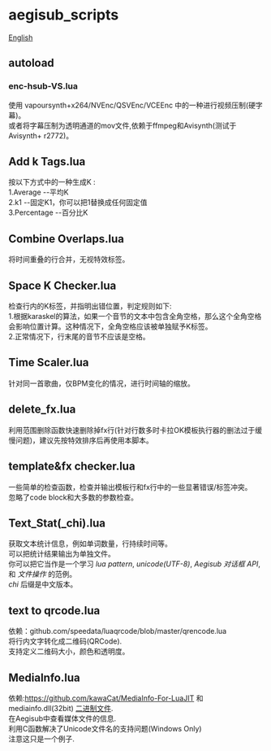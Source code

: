 # aegisub_scripts  

[English](./README.en.md) 

## autoload  
### enc-hsub-VS.lua
使用 vapoursynth+x264/NVEnc/QSVEnc/VCEEnc 中的一种进行视频压制(硬字幕)。  
或者将字幕压制为透明通道的mov文件,依赖于ffmpeg和Avisynth(测试于Avisynth+ r2772)。

## Add k Tags.lua  
按以下方式中的一种生成K :  
1.Average     --平均K  
2.k1          --固定K1，你可以把1替换成任何固定值  
3.Percentage  --百分比K  

## Combine Overlaps.lua  
将时间重叠的行合并，无视特效标签。  

## Space K Checker.lua
检查行内的K标签，并指明出错位置，判定规则如下:  
1.根据karaskel的算法，如果一个音节的文本中包含全角空格，那么这个全角空格会影响位置计算。这种情况下，全角空格应该被单独赋予K标签。  
2.正常情况下，行末尾的音节不应该是空格。  

## Time Scaler.lua  
针对同一首歌曲，仅BPM变化的情况，进行时间轴的缩放。  

## delete_fx.lua  
利用范围删除函数快速删除掉fx行(针对行数多时卡拉OK模板执行器的删法过于缓慢问题)，建议先按特效排序后再使用本脚本。   
  
## template&fx checker.lua  
一些简单的检查函数，检查并输出模板行和fx行中的一些显著错误/标签冲突。  
忽略了code block和大多数的参数检查。  

## Text_Stat(\_chi).lua    
获取文本统计信息，例如单词数量，行持续时间等。  
可以把统计结果输出为单独文件。  
你可以把它当作是一个学习 _lua pattern_, _unicode(UTF-8)_, _Aegisub 对话框 API_, 和 _文件操作_ 的范例。  
 _chi_ 后缀是中文版本。  

## text to qrcode.lua    
依赖：github.com/speedata/luaqrcode/blob/master/qrencode.lua  
将行内文字转化成二维码(QRCode).  
支持定义二维码大小，颜色和透明度。  

## MediaInfo.lua    
依赖:https://github.com/kawaCat/MediaInfo-For-LuaJIT 和 mediainfo.dll(32bit) [二进制文件](https://mediaarea.net/download/binary/libmediainfo0/20.03/MediaInfo_DLL_20.03_Windows_i386_WithoutInstaller.7z).   
在Aegisub中查看媒体文件的信息.   
利用C函数解决了Unicode文件名的支持问题(Windows Only)  
注意这只是一个例子.   
